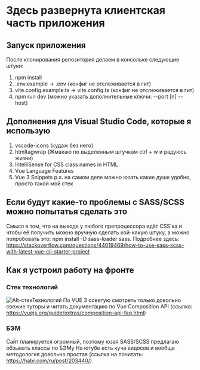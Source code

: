 # Здесь развернута клиентская часть приложения

## Запуск приложения
После клонирования репозитория делаем в консольке следующие штуки: 
1. npm install
2. .env.example -> .env (конфиг не отслеживается в гит)
3. vite.config.example.ts -> vite.config.ts (конфиг не отслеживается в гит)
4. npm run dev (можно указать дополнительные ключи: --port [n] --host)

## Дополнения для Visual Studio Code, которые я использую

1. vscode-icons (кудаж без него)
2. htmltagwrap (Жмакаю по выделенным штучкам ctrl + w и радуюсь жизни)
3. IntelliSense for CSS class names in HTML
4. Vue Language Features
5. Vue 3 Snippets
   p.s. на самом деле можно юзать какие душе удобно, просто такой мой стек

## Если будут какие-то проблемы с SASS/SCSS можно попытатья сделать это

Смысл в том, что на выходе у любого препроцессора идёт CSS'ка
и чтобы её получить можно вручную сделать кой-какую штуку,
а можно попробовать это: npm install -D sass-loader sass.
Подробнее здесь:
https://stackoverflow.com/questions/44019469/how-to-use-sass-scss-with-latest-vue-cli-starter-project

## Как я устроил работу на фронте

### Стек технологий

![Alt-стекТехнологий](https://psv4.userapi.com/c235031/u253826851/docs/d43/c283af0dd2c2/1.jpg?extra=NJ4c6Jn3tnGuCV7D_LemtEYq6zcWQvLYue3Byt2zvnHg71dQeRv4LfGm1kOYIYV1lXwMs1xHMa12NmIg7fZ-MiJ-5oLEwKuwyX2jsITQ-J9l5Rxbvcl1se_0PxUnikAslqpmq5LoZC_2XdV_VSDI6FNE)
По VUE 3 советую смотреть только довольно свежие туторы и читать документацию по Vue Composition API (ссылка: https://vuejs.org/guide/extras/composition-api-faq.html)

### БЭМ

Сайт планируется огромный, поэтому юзая SASS/SCSS предлагаю обзывать классы по БЭМу
На ютубе есть куча видосов и вообще методология довольно простая
(ссылка на почитать: https://habr.com/ru/post/203440/)
